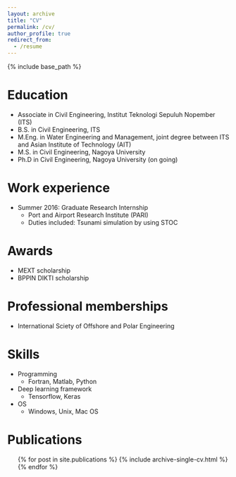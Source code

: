 ```yaml
---
layout: archive
title: "CV"
permalink: /cv/
author_profile: true
redirect_from:
  - /resume
---
```


{% include base_path %}

Education
======
* Associate in Civil Engineering, Institut Teknologi Sepuluh Nopember (ITS)
* B.S. in Civil Engineering, ITS
* M.Eng. in Water Engineering and Management, joint degree between ITS and Asian Institute of Technology (AIT) 
* M.S. in Civil Engineering, Nagoya University
* Ph.D in Civil Engineering, Nagoya University (on going)

Work experience
======
* Summer 2016: Graduate Research Internship
  * Port and Airport Research Institute (PARI)
  * Duties included: Tsunami simulation by using STOC

Awards
======
* MEXT scholarship
* BPPlN DIKTI scholarship

Professional memberships
======
* International Sciety of Offshore and Polar Engineering

Skills
======
* Programming
  * Fortran, Matlab, Python
* Deep learning framework
  * Tensorflow, Keras
* OS
  * Windows, Unix, Mac OS

Publications
======
  <ul>{% for post in site.publications %}
    {% include archive-single-cv.html %}
  {% endfor %}</ul>
